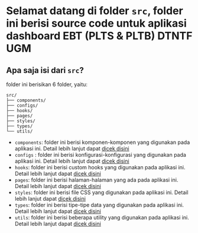 # Selamat datang di folder `src`, folder ini berisi source code untuk aplikasi dashboard EBT (PLTS & PLTB) DTNTF UGM

## Apa saja isi dari `src`?
folder ini berisikan 6 folder, yaitu:
```
src/
├── components/
├── configs/
├── hooks/
├── pages/
├── styles/
├── types/
└── utils/
```

- `components`: folder ini berisi komponen-komponen yang digunakan pada aplikasi ini. Detail lebih lanjut dapat [dicek disini](./components/README.md)
- `configs` : folder ini berisi konfigurasi-konfigurasi yang digunakan pada aplikasi ini. Detail lebih lanjut dapat [dicek disini](./configs/README.md)
- `hooks`: folder ini berisi custom hooks yang digunakan pada aplikasi ini. Detail lebih lanjut dapat [dicek disini](./hooks/README.md)
- `pages`: folder ini berisi halaman-halaman yang ada pada aplikasi ini. Detail lebih lanjut dapat [dicek disini](./pages/README.md)
- `styles`: folder ini berisi file CSS yang digunakan pada aplikasi ini. Detail lebih lanjut dapat [dicek disini](./styles/README.md)
- `types`: folder ini berisi tipe-tipe data yang digunakan pada aplikasi ini. Detail lebih lanjut dapat [dicek disini](./types/README.md)
- `utils`: folder ini berisi beberapa utility yang digunakan pada aplikasi ini. Detail lebih lanjut dapat [dicek disini](./utils/README.md)
